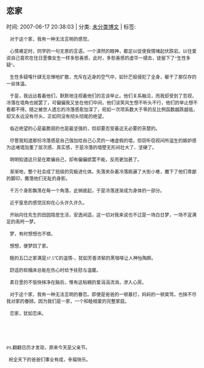 
<h2>恋家</h2>

<span class="time SG_txtc">时间: 2007-06-17 20:38:03 | 分类: [未分类博文](./BlogClass_未分类博文.md) | 标签: </span>
<!--
<table>
    <tbody>
        <tr>
            <td>时间: 2007-06-17 20:38:03</td>
            <td>分类: [未分类博文](./BlogClass_未分类博文.md) </td>
            <td> 标签:  </td>
        </tr>
    </tbody>
</table>
-->
<div class="articalContent" id="sina_keyword_ad_area2">
<p><font style="FONT-SIZE: 12px; FONT-FAMILY: 宋体"> <wbr/> <wbr/> <wbr/>
对于这个家，我有一种无法言明的感觉。</font></p>
<p><font style="FONT-SIZE: 12px; FONT-FAMILY: 宋体"> <wbr/> <wbr/> <wbr/>
心情甫定时，同学的一句无意的言语，一个漠然的眼神，都足以促使我情绪起伏跌宕。以往爱说自己喜欢在往日里像女生一样多愁善感，此时，多愁善感的虚华一褪去，徒留下了“生性多疑”。</font></p>
<p><font style="FONT-SIZE: 12px; FONT-FAMILY: 宋体"> <wbr/> <wbr/> <wbr/>
生性多疑喀什肆无忌惮地扩散，充斥在近身的空气中，如针芒般侵犯了全身，躯干了那仅存的一丝体温。</font></p>
<p><font style="FONT-SIZE: 12px; FONT-FAMILY: 宋体"> <wbr/> <wbr/> <wbr/>
于是，我远远看着他们，默默地注视着他们的言谈举止。他们关系融洽，而我却受到了忽视，冷落在墙角也就罢了，可偏偏我又坐在他们中间，他们谈笑风生想不听头不行，他们的举止想不看都不得。随之被世人遗忘的冷落感愈加深了，宛如一次项系数大于零的反比例函数越跌越低，却又永远没有尽头，正如同没有彻头彻尾的绝望。</font></p>
<p><font style="FONT-SIZE: 12px; FONT-FAMILY: 宋体"> <wbr/> <wbr/> <wbr/>
临近绝望的心是最脆弱的也是最坚强的，但却要忍受着这无必要的苦楚的。</font></p>
<p><font style="FONT-SIZE: 12px; FONT-FAMILY: 宋体"> <wbr/> <wbr/> <wbr/>
尽管我知道那份冷落感是自己强加给自己心灵的一堵虚假的墙，但窃听窃视间所滋生的嫉妒感为这堵墙加重了层次感、真实感，于是冷落的墙壁无形间壮大了、坚硬了。</font></p>
<p><font style="FONT-SIZE: 12px; FONT-FAMILY: 宋体"> <wbr/> <wbr/> <wbr/>
明明知道这只是在欺骗自己，却有偏偏欲罢不能，反而更加甚了。</font></p>
<p><font style="FONT-SIZE: 12px; FONT-FAMILY: 宋体"> <wbr/> <wbr/> <wbr/>
渐渐地，整个社会成了班级的究极进化体。失落夹杂着冷落跑遍了大街小巷，撇下了他们卑鄙的脚印，撒落他们无耻的身影。</font></p>
<p><font style="FONT-SIZE: 12px; FONT-FAMILY: 宋体"> <wbr/> <wbr/> <wbr/>
千万个身影飘荡在每一个角落，此销彼起，于是冷落逐渐成为身体的一部分。</font></p>
<p><font style="FONT-SIZE: 12px; FONT-FAMILY: 宋体"> <wbr/> <wbr/> <wbr/>
近乎窒息的感觉压抑在心头许久许久。</font></p>
<p><font style="FONT-SIZE: 12px; FONT-FAMILY: 宋体"> <wbr/> <wbr/> <wbr/>
开始向往先生的田园隐居生活，安逸闲适，这一切对我来说也不过是一场白日梦，一场不宜满足的南柯一梦。</font></p>
<p><font style="FONT-SIZE: 12px; FONT-FAMILY: 宋体"> <wbr/> <wbr/> <wbr/>
梦，有时想想也不错。</font></p>
<p><font style="FONT-SIZE: 12px; FONT-FAMILY: 宋体"> <wbr/> <wbr/> <wbr/>
想想，便梦回了家。</font></p>
<p><font style="FONT-SIZE: 12px; FONT-FAMILY: 宋体"> <wbr/> <wbr/> <wbr/>
睦的五口之家满是37.5℃的温情-，犹如芳香浓郁的黑咖啡让人神怡陶醉。</font></p>
<p><font style="FONT-SIZE: 12px; FONT-FAMILY: 宋体"> <wbr/> <wbr/> <wbr/>
舒适的软榻床总能在伤心时给予抚慰与温暖。</font></p>
<p><font style="FONT-SIZE: 12px; FONT-FAMILY: 宋体"> <wbr/> <wbr/> <wbr/>
素日里的不愉快抹净在脑后，惟有这粘稠的爱涓涓流淌，渗入心房。</font></p>
<p><font style="FONT-SIZE: 12px; FONT-FAMILY: 宋体"> <wbr/> <wbr/> <wbr/>
对于这个家，我有一种无法言明的眷恋。即便是爸爸的一顿暴打，妈妈的一顿臭骂，也抹不尽我对家的眷顾。因为我们是一家，一个和睦相爱的完整家庭。</font></p>
<p><font style="FONT-SIZE: 12px; FONT-FAMILY: 宋体"> <wbr/> <wbr/> <wbr/>
恋家，犹如恋床。</font></p>
<p><font style="FONT-SIZE: 12px; FONT-FAMILY: 宋体"> <wbr/></font></p>
<p><font style="FONT-SIZE: 12px; FONT-FAMILY: 宋体"> <wbr/></font></p>
<p><font style="FONT-SIZE: 12px; FONT-FAMILY: 宋体">PS.翻翻日历才发现，原来今天是父亲节。</font></p>
<p><font style="FONT-SIZE: 12px; FONT-FAMILY: 宋体"> <wbr/> <wbr/>
祝全天下的爸爸们事业有成，幸福快乐。</font></p>
</div>
